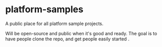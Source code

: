platform-samples
================

A public place for all platform sample projects.

Will be open-source and public when it's good and ready. The goal is to have people clone the repo, and get people easily started .
